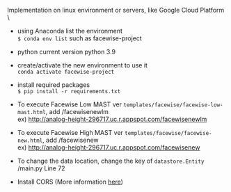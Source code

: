 Implementation on linux environment or servers, like Google Cloud Platform \
- using Anaconda list the environment \
`$ conda env list`
such as facewise-project

- python
current version python 3.9

- create/activate the new environment to use it \
`conda activate facewise-project`

- install required packages \
`$ pip install -r requirements.txt`

- To execute Facewise Low MAST ver `templates/facewise/facewise-low-mast.html`, add /facewisenewlm \
ex) http://analog-height-296717.uc.r.appspot.com/facewisenewlm

- To execute Facewise High MAST ver `templates/facewise/facewise-new.html`, add /facewisenew \
ex) http://analog-height-296717.uc.r.appspot.com/facewisenew

- To change the data location, change the key of `datastore.Entity` \
/main.py Line 72

- Install CORS (More information [here](https://www.youtube.com/watch?v=KruSUqLdxQA))
